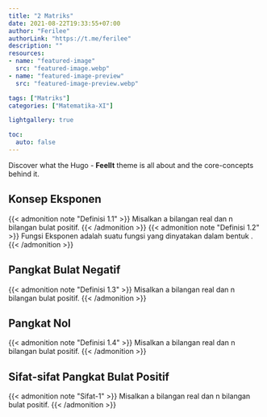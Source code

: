 ```yaml
---
title: "2 Matriks"
date: 2021-08-22T19:33:55+07:00
author: "Ferilee"
authorLink: "https://t.me/ferilee"
description: ""
resources:
- name: "featured-image"
  src: "featured-image.webp"
- name: "featured-image-preview"
  src: "featured-image-preview.webp"

tags: ["Matriks"]
categories: ["Matematika-XI"]

lightgallery: true

toc:
  auto: false
---
```


Discover what the Hugo - **FeelIt** theme is all about and the core-concepts behind it.

<!--more-->

## Konsep Eksponen
{{< admonition note "Definisi 1.1" >}}
Misalkan a bilangan real dan n bilangan bulat positif.
{{< /admonition >}}
{{< admonition note "Definisi 1.2" >}}
Fungsi Eksponen adalah suatu fungsi yang dinyatakan dalam bentuk .
{{< /admonition >}}

## Pangkat Bulat Negatif
{{< admonition note "Definisi 1.3" >}}
Misalkan a bilangan real dan n bilangan bulat positif.
{{< /admonition >}}

## Pangkat Nol
{{< admonition note "Definisi 1.4" >}}
Misalkan a bilangan real dan n bilangan bulat positif.
{{< /admonition >}}

## Sifat-sifat Pangkat Bulat Positif
{{< admonition note "Sifat-1" >}}
Misalkan a bilangan real dan n bilangan bulat positif.
{{< /admonition >}}
